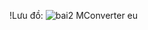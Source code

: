 !Lưu đồ:
![bai2  MConverter eu](https://github.com/user-attachments/assets/d82a735f-edc5-4472-b73b-02a263564a33)
